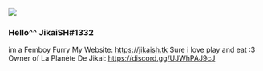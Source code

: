 ![](https://cdn.discordapp.com/avatars/792331345917509652/149108274471d05cb8be3554709013a9.webp?size=4096)

### Hello^^ JikaiSH#1332
im a Femboy Furry
My Website: https://jikaish.tk
Sure i love play and eat :3
Owner of La Planète De Jikai:
https://discord.gg/UJWhPAJ9cJ
